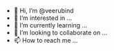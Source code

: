 - 👋 Hi, I’m @veerubind
- 👀 I’m interested in ...
- 🌱 I’m currently learning ...
- 💞️ I’m looking to collaborate on ...
- 📫 How to reach me ...

<!---
veerubind/veerubind is a ✨ special ✨ repository because its `README.md` (this file) appears on your GitHub profile.
You can click the Preview link to take a look at your changes.
--->
